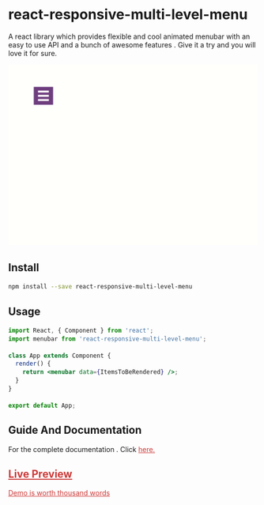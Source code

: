 
# react-responsive-multi-level-menu

A react library which provides flexible and cool animated menubar with an easy to use API and a bunch of awesome features . Give it a try and you will love it for sure.


<center><img src="demo1.gif" alt="demo"></center>

## Install

```bash
npm install --save react-responsive-multi-level-menu
```

## Usage

```jsx
import React, { Component } from 'react';
import menubar from 'react-responsive-multi-level-menu';

class App extends Component {
  render() {
    return <menubar data={ItemsToBeRendered} />;
  }
}

export default App;
```

## Guide And Documentation

For the complete documentation . Click <a style="color:#cc3a38" href="https://react-responsive-multi-level-menu-docs.netlify.com/src-introduction">here.

## Live Preview

<a style="color:#cc3a38" href="https://react-responsive-multi-level-menu-demo.netlify.com/">Demo is worth thousand words</a>

